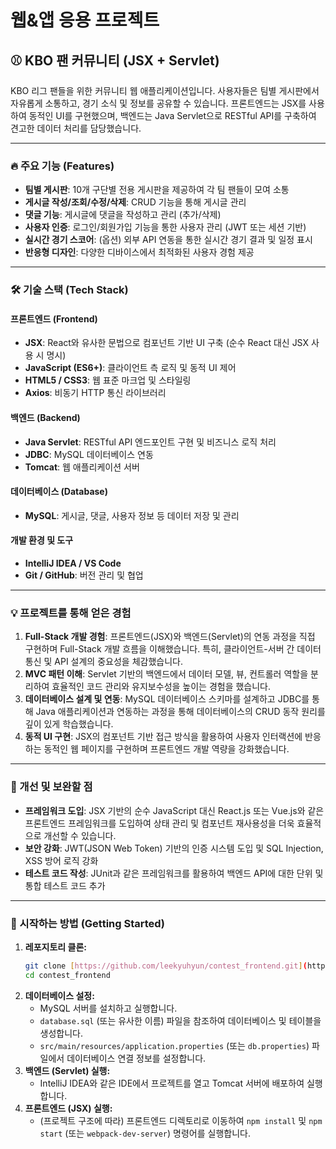 # 웹&앱 응용 프로젝트

## ⚾ KBO 팬 커뮤니티 (JSX + Servlet)

KBO 리그 팬들을 위한 커뮤니티 웹 애플리케이션입니다. 사용자들은 팀별 게시판에서 자유롭게 소통하고, 경기 소식 및 정보를 공유할 수 있습니다. 프론트엔드는 JSX를 사용하여 동적인 UI를 구현했으며, 백엔드는 Java Servlet으로 RESTful API를 구축하여 견고한 데이터 처리를 담당했습니다.

---

### 🔥 주요 기능 (Features)

-   **팀별 게시판**: 10개 구단별 전용 게시판을 제공하여 각 팀 팬들이 모여 소통
-   **게시글 작성/조회/수정/삭제**: CRUD 기능을 통해 게시글 관리
-   **댓글 기능**: 게시글에 댓글을 작성하고 관리 (추가/삭제)
-   **사용자 인증**: 로그인/회원가입 기능을 통한 사용자 관리 (JWT 또는 세션 기반)
-   **실시간 경기 스코어**: (옵션) 외부 API 연동을 통한 실시간 경기 결과 및 일정 표시
-   **반응형 디자인**: 다양한 디바이스에서 최적화된 사용자 경험 제공

---

### 🛠️ 기술 스택 (Tech Stack)

#### **프론트엔드 (Frontend)**
-   **JSX**: React와 유사한 문법으로 컴포넌트 기반 UI 구축 (순수 React 대신 JSX 사용 시 명시)
-   **JavaScript (ES6+)**: 클라이언트 측 로직 및 동적 UI 제어
-   **HTML5 / CSS3**: 웹 표준 마크업 및 스타일링
-   **Axios**: 비동기 HTTP 통신 라이브러리

#### **백엔드 (Backend)**
-   **Java Servlet**: RESTful API 엔드포인트 구현 및 비즈니스 로직 처리
-   **JDBC**: MySQL 데이터베이스 연동
-   **Tomcat**: 웹 애플리케이션 서버

#### **데이터베이스 (Database)**
-   **MySQL**: 게시글, 댓글, 사용자 정보 등 데이터 저장 및 관리

#### **개발 환경 및 도구**
-   **IntelliJ IDEA / VS Code**
-   **Git / GitHub**: 버전 관리 및 협업

---

### 💡 프로젝트를 통해 얻은 경험

1.  **Full-Stack 개발 경험**: 프론트엔드(JSX)와 백엔드(Servlet)의 연동 과정을 직접 구현하며 Full-Stack 개발 흐름을 이해했습니다. 특히, 클라이언트-서버 간 데이터 통신 및 API 설계의 중요성을 체감했습니다.
2.  **MVC 패턴 이해**: Servlet 기반의 백엔드에서 데이터 모델, 뷰, 컨트롤러 역할을 분리하여 효율적인 코드 관리와 유지보수성을 높이는 경험을 했습니다.
3.  **데이터베이스 설계 및 연동**: MySQL 데이터베이스 스키마를 설계하고 JDBC를 통해 Java 애플리케이션과 연동하는 과정을 통해 데이터베이스의 CRUD 동작 원리를 깊이 있게 학습했습니다.
4.  **동적 UI 구현**: JSX의 컴포넌트 기반 접근 방식을 활용하여 사용자 인터랙션에 반응하는 동적인 웹 페이지를 구현하며 프론트엔드 개발 역량을 강화했습니다.

---

### 💬 개선 및 보완할 점

-   **프레임워크 도입**: JSX 기반의 순수 JavaScript 대신 React.js 또는 Vue.js와 같은 프론트엔드 프레임워크를 도입하여 상태 관리 및 컴포넌트 재사용성을 더욱 효율적으로 개선할 수 있습니다.
-   **보안 강화**: JWT(JSON Web Token) 기반의 인증 시스템 도입 및 SQL Injection, XSS 방어 로직 강화
-   **테스트 코드 작성**: JUnit과 같은 프레임워크를 활용하여 백엔드 API에 대한 단위 및 통합 테스트 코드 추가

---

### 🚀 시작하는 방법 (Getting Started)

1.  **레포지토리 클론:**
    ```bash
    git clone [https://github.com/leekyuhyun/contest_frontend.git](https://github.com/leekyuhyun/contest_frontend.git)
    cd contest_frontend
    ```
2.  **데이터베이스 설정:**
    -   MySQL 서버를 설치하고 실행합니다.
    -   `database.sql` (또는 유사한 이름) 파일을 참조하여 데이터베이스 및 테이블을 생성합니다.
    -   `src/main/resources/application.properties` (또는 `db.properties`) 파일에서 데이터베이스 연결 정보를 설정합니다.
3.  **백엔드 (Servlet) 실행:**
    -   IntelliJ IDEA와 같은 IDE에서 프로젝트를 열고 Tomcat 서버에 배포하여 실행합니다.
4.  **프론트엔드 (JSX) 실행:**
    -   (프로젝트 구조에 따라) 프론트엔드 디렉토리로 이동하여 `npm install` 및 `npm start` (또는 `webpack-dev-server`) 명령어를 실행합니다.
